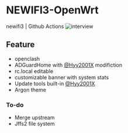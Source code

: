# NEWIFI3-OpenWrt
newifi3 | Github Actions
![interview](https://github.com/wmyfelix/NEWIFI3-OpenWrt/blob/master/Screenshot%202021-05-30%2011.56.02%20AM.png?raw=true)
## Feature
+ openclash
+ ADGuardHome with [@Hyy2001X](Github.com/Hyy2001X) modifiction
+ rc.local editable
+ customizable banner with system stats
+ Update tools built-in [@Hyy2001X](Github.com/Hyy2001X)
+ Argon theme
### To-do
- Merge upstream
- Jffs2 file system

 
